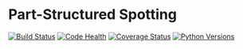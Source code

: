 # Part-Structured Spotting

[![Build Status](https://travis-ci.org/mkli90/pss.svg?branch=master)](https://travis-ci.org/mkli90/pss)
[![Code Health](https://landscape.io/github/mkli90/pss/master/landscape.svg?style=flat)](https://landscape.io/github/mkli90/pss/master)
[![Coverage Status](https://coveralls.io/repos/mkli90/pss/badge.svg?branch=master&service=github)](https://coveralls.io/github/mkli90/pss?branch=master)
[![Python Versions](https://img.shields.io/badge/python-3.5-blue.svg)](https://travis-ci.org/mkli90/pss)
